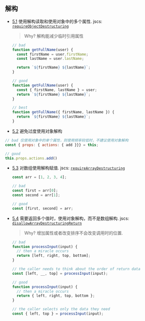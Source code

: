 ## 解构

  <a name="destructuring--object"></a><a name="5.1"></a>
  - [5.1](#destructuring--object) 使用解构读取和使用对象中的多个属性. jscs: [`requireObjectDestructuring`](http://jscs.info/rule/requireObjectDestructuring)

    > Why? 解构能减少临时引用属性

    ```javascript
    // bad
    function getFullName(user) {
      const firstName = user.firstName;
      const lastName = user.lastName;

      return `${firstName} ${lastName}`;
    }

    // good
    function getFullName(user) {
      const { firstName, lastName } = user;
      return `${firstName} ${lastName}`;
    }

    // best
    function getFullName({ firstName, lastName }) {
      return `${firstName} ${lastName}`;
    }
    ```

  <a name="avoid-over-destructuring--object"></a><a name="5.2"></a>
  - [5.2](#avoid-over-destructuring--object) 避免过度使用对象解构

  ```javascript
  // bad 仅使用对象中的单个属性，则使用频率较低时，不建议使用对象解构
  const { props: { actions: { add }}} = this;

  // good
  this.props.actions.add()
  ```

  <a name="destructuring--array"></a><a name="5.3"></a>
  - [5.3](#destructuring--array) 对数组使用解构赋值. jscs: [`requireArrayDestructuring`](http://jscs.info/rule/requireArrayDestructuring)

    ```javascript
    const arr = [1, 2, 3, 4];

    // bad
    const first = arr[0];
    const second = arr[1];

    // good
    const [first, second] = arr;
    ```

  <a name="destructuring--object-over-array"></a><a name="5.4"></a>
  - [5.4](#destructuring--object-over-array) 需要返回多个值时，使用对象解构，而不是数组解构. jscs: [`disallowArrayDestructuringReturn`](http://jscs.info/rule/disallowArrayDestructuringReturn)

    > Why? 增加属性或者改变排序不会改变调用时的位置.

    ```javascript
    // bad
    function processInput(input) {
      // then a miracle occurs
      return [left, right, top, bottom];
    }

    // the caller needs to think about the order of return data
    const [left, __, top] = processInput(input);

    // good
    function processInput(input) {
      // then a miracle occurs
      return { left, right, top, bottom };
    }

    // the caller selects only the data they need
    const { left, top } = processInput(input);
    ```
